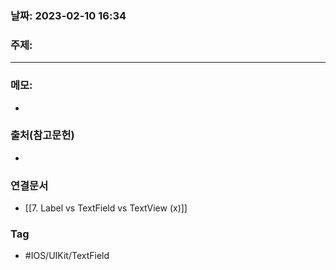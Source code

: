 ### 날짜: 2023-02-10 16:34

### 주제: 
---
### 메모: 
- 

### 출처(참고문헌) 
- 

### 연결문서 
- [[7. Label vs TextField vs TextView (x)]]

### Tag
- #IOS/UIKit/TextField 